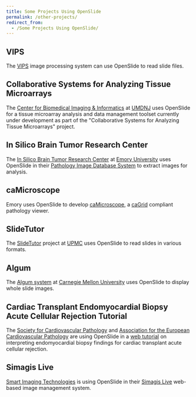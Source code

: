```yaml
---
title: Some Projects Using OpenSlide
permalink: /other-projects/
redirect_from:
  - /Some Projects Using OpenSlide/
---
```


## VIPS

The [VIPS][vips] image processing system can use OpenSlide to read
slide files.

[vips]: https://www.libvips.org/


## Collaborative Systems for Analyzing Tissue Microarrays

The [Center for Biomedical Imaging & Informatics][cbii] at
[UMDNJ][umdnj] uses OpenSlide for a tissue microarray
analysis and data management toolset currently under development as
part of the "Collaborative Systems for Analyzing Tissue Microarrays"
project.

[cbii]: http://pleiad.umdnj.edu/CBII/index.html
[umdnj]: http://www.umdnj.edu/


## In Silico Brain Tumor Research Center

The [In Silico Brain Tumor Research Center][isbtrc] at
[Emory University][emory] uses OpenSlide in their
[Pathology Image Database System][pidb] to extract images for analysis.

[isbtrc]: https://wiki.nci.nih.gov/pages/viewpage.action?pageId=21698609
[emory]: https://www.emory.edu/
[pidb]: https://confluence.cci.emory.edu:8090/display/PIDB/Home


## caMicroscope

Emory uses OpenSlide to develop [caMicroscope][camicroscope], a
[caGrid][cagrid] compliant pathology viewer.

[camicroscope]: https://cabig.nci.nih.gov/tools/caMicroscope
[cagrid]: http://cagrid.org/


## SlideTutor

The [SlideTutor][slidetutor] project at [UPMC][upmc] uses
OpenSlide to read slides in various formats.

[slidetutor]: http://slidetutor.upmc.edu/
[upmc]: http://www.upmc.edu/


## Algum

The [Algum system][algum] at [Carnegie Mellon University][cmu] uses
OpenSlide to display whole slide images.

[cmu]: https://www.cmu.edu/
[algum]: http://algum.cs.cmu.edu/


## Cardiac Transplant Endomyocardial Biopsy Acute Cellular Rejection Tutorial

The [Society for Cardiovascular Pathology][scvp] and [Association for the
European Cardiovascular Pathology][aecvp] are using OpenSlide in a [web
tutorial][acr] on interpreting endomyocardial biopsy findings for cardiac
transplant acute cellular rejection.

[scvp]: http://scvp.net/
[aecvp]: http://anpat.unipd.it/aecvp/
[acr]: http://scvp.net/acr/


## Simagis Live

[Smart Imaging Technologies][smartimtech] is using OpenSlide in their
[Simagis Live][simagis-live] web-based image management system.

[smartimtech]: https://smartimtech.com/
[simagis-live]: http://live.simagis.com/
